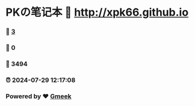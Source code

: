 # PKの笔记本 :link: http://xpk66.github.io 
### :page_facing_up: [3](http://xpk66.github.io/tag.html) 
### :speech_balloon: 0 
### :hibiscus: 3494 
### :alarm_clock: 2024-07-29 12:17:08 
### Powered by :heart: [Gmeek](https://github.com/Meekdai/Gmeek)
